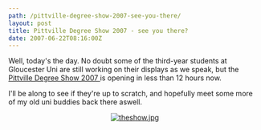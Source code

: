 ```yaml
---
path: /pittville-degree-show-2007-see-you-there/
layout: post
title: Pittville Degree Show 2007 - see you there?
date: 2007-06-22T08:16:00Z
---
```


Well, today's the day.  No doubt some of the third-year students at Gloucester Uni are still working on their displays as we speak, but the <a href="http://www.glos.ac.uk/news/degreeshow.cfm" target="_blank" title="Open this link in a new window">Pittville Degree Show 2007 </a>is opening in less than 12 hours now.

I'll be along to see if they're up to scratch, and hopefully meet some more of my old uni buddies back there aswell.
<p style="text-align: center"><a href="http://www.theshow2007.co.uk/"><img src="http://uploads.psyked.co.uk/2007/06/theshow.jpg" alt="theshow.jpg" /></a></p>